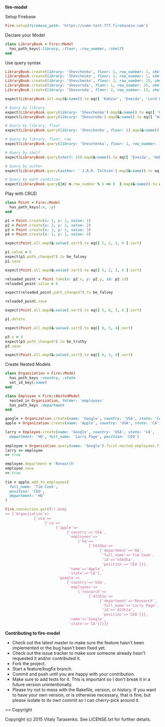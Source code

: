**fire-model**

Setup Firebase
```ruby
Fire.setup(firebase_path: 'https://some-test-777.firebaseio.com')
```

Declare your Model
```ruby
class LibraryBook < Fire::Model
  has_path_keys(:library, :floor, :row_number, :shelf)
end
```

Use query syntax
```ruby
LibraryBook.create(library: 'Shevchenko', floor: 1, row_number: 1, shelf: 10, name: 'Kobzar', author: 'T.G. Shevchenko')
LibraryBook.create(library: 'Shevchenko', floor: 1, row_number: 1, shelf: 15, name: 'Eneida', author: 'I. Kotlyrevskiy')
LibraryBook.create(library: 'Shevchenko', floor: 2, row_number: 15, shelf: 115, name: 'Lord Of The Rings', author: ' J.R.R. Tolkien')
LibraryBook.create(library: 'Skovoroda', floor: 1, row_number: 25, shelf: 34, name: 'Harry Potter', author: 'J.K. Rowling')
LibraryBook.create(library: 'Skovoroda', floor: 2, row_number: 12, shelf: 15, name: 'Hobbit', author: ' J.R.R. Tolkien')

expect(LibraryBook.all.map(&:name)).to eq([ 'Kobzar', 'Eneida', 'Lord Of The Rings', 'Harry Potter', 'Hobbit' ])

# Query by library
expect(LibraryBook.query(library: 'Shevchenko').map(&:name)).to eq([ 'Kobzar', 'Eneida', 'Lord Of The Rings' ])
expect(LibraryBook.query(library: 'Skovoroda').map(&:name)).to eq([ 'Harry Potter', 'Hobbit' ])

# Query by library, floor
expect(LibraryBook.query(library: 'Shevchenko', floor: 1).map(&:name)).to eq([ 'Kobzar', 'Eneida' ])

# Query by library, floor, row
expect(LibraryBook.query(library: 'Shevchenko', floor: 1, row_number: 1).map(&:name)).to eq([ 'Kobzar', 'Eneida' ])

# Query by shelf
expect(LibraryBook.query(shelf: 15).map(&:name)).to eq([ 'Eneida', 'Hobbit' ])

# Query by author
expect(LibraryBook.query(author: ' J.R.R. Tolkien').map(&:name)).to eq([ 'Lord Of The Rings', 'Hobbit' ])

# Query by math condition
expect(LibraryBook.query{|m| m.row_number % 5 == 0  }.map(&:name)).to eq([ 'Lord Of The Rings', 'Harry Potter' ])
```
Play with CRUD
```ruby
class Point < Fire::Model
  has_path_keys(:x, :y)
end

p1 = Point.create(x: 1, y: 1, value: 1)
p2 = Point.create(x: 1, y: 2, value: 2)
p3 = Point.create(x: 2, y: 1, value: 3)
p4 = Point.create(x: 1, y: 1, value: 4)

expect(Point.all.map(&:value).sort).to eq([ 1, 2, 3, 4 ].sort)

p1.value = 5
expect(p1.path_changed?).to be_falsey
p1.save

expect(Point.all.map(&:value).sort).to eq([ 5, 2, 3, 4 ].sort)

reloaded_point = Point.take(x: p2.x, y: p2.y, id: p2.id)
reloaded_point.value = 6

expect(reloaded_point.path_changed?).to be_falsey

reloaded_point.save

expect(Point.all.map(&:value).sort).to eq([ 5, 6, 3, 4 ].sort)

p1.delete

expect(Point.all.map(&:value).sort).to eq([ 6, 3, 4].sort)

p3.x = 4
expect(p3.path_changed?).to be_truthy
p3.save

expect(Point.all.map(&:value).sort).to eq([ 6, 3, 4].sort)
```

Create Nested Models
```ruby
class Organization < Fire::Model
  has_path_keys :country, :state
  set_id_key(:name)
end

class Employee < Fire::NestedModel
  nested_in Organization, folder: 'employees'
  has_path_keys :department
end

google = Organization.create(name: 'Google', country: 'USA', state: 'CA')
apple = Organization.create(name: 'Apple', country: 'USA', state: 'CA')

larry = Employee.create(name: 'Google', country: 'USA', state: 'CA',
  department: 'HQ', full_name: 'Larry Page', position: 'CEO')
  
employee = Organization.query(name: 'Google').first.nested_employees.first
larry == employee
=> true

employee.department = 'Research'
employee.save
=> true
  
tim = apple.add_to_employees(
  full_name: 'Tim Cook',
  position: 'CEO',
  department: 'HQ'
)

Fire.connection.get(?/).body
=> {'Organization'=>
             {'usa'=>
                  {'ca'=>
                       {'apple'=>
                            {'country'=>'USA',
                             'employees'=>
                                 {'hq'=>
                                      {'h543ka'=>
                                           {'department'=>'HQ',
                                            'full_name'=>'Tim Cook',
                                            'id'=>'h543ka',
                                            'position'=>'CEO'}}},
                             'name'=>'Apple',
                             'state'=>'CA'},
                        'google'=>
                            {'country'=>'USA',
                             'employees'=>
                                 {'research'=>
                                      {'d23h1a'=>
                                           {'department'=>'Research',
                                            'full_name'=>'Larry Page',
                                            'id'=>'d23h1a',
                                            'position'=>'CEO'}}},
                             'name'=>'Google',
                             'state'=>'CA'}}}}}


```


**Contributing to fire-model**
 
* Check out the latest master to make sure the feature hasn't been implemented or the bug hasn't been fixed yet.
* Check out the issue tracker to make sure someone already hasn't requested it and/or contributed it.
* Fork the project.
* Start a feature/bugfix branch.
* Commit and push until you are happy with your contribution.
* Make sure to add tests for it. This is important so I don't break it in a future version unintentionally.
* Please try not to mess with the Rakefile, version, or history. If you want to have your own version, or is otherwise necessary, that is fine, but please isolate to its own commit so I can cherry-pick around it.

== Copyright

Copyright (c) 2015 Vitaly Tarasenko. See LICENSE.txt for
further details.

